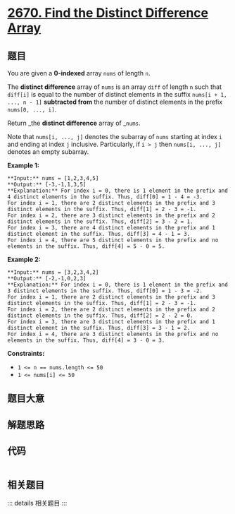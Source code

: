 # [2670. Find the Distinct Difference Array](https://leetcode.com/problems/find-the-distinct-difference-array)

## 题目

You are given a **0-indexed** array `nums` of length `n`.

The **distinct difference** array of `nums` is an array `diff` of length `n`
such that `diff[i]` is equal to the number of distinct elements in the suffix
`nums[i + 1, ..., n - 1]` **subtracted from** the number of distinct elements
in the prefix `nums[0, ..., i]`.

Return _the **distinct difference** array of _`nums`.

Note that `nums[i, ..., j]` denotes the subarray of `nums` starting at index
`i` and ending at index `j` inclusive. Particularly, if `i > j` then `nums[i,
..., j]` denotes an empty subarray.



**Example 1:**

    
    
    **Input:** nums = [1,2,3,4,5]
    **Output:** [-3,-1,1,3,5]
    **Explanation:** For index i = 0, there is 1 element in the prefix and 4 distinct elements in the suffix. Thus, diff[0] = 1 - 4 = -3.
    For index i = 1, there are 2 distinct elements in the prefix and 3 distinct elements in the suffix. Thus, diff[1] = 2 - 3 = -1.
    For index i = 2, there are 3 distinct elements in the prefix and 2 distinct elements in the suffix. Thus, diff[2] = 3 - 2 = 1.
    For index i = 3, there are 4 distinct elements in the prefix and 1 distinct element in the suffix. Thus, diff[3] = 4 - 1 = 3.
    For index i = 4, there are 5 distinct elements in the prefix and no elements in the suffix. Thus, diff[4] = 5 - 0 = 5.
    

**Example 2:**

    
    
    **Input:** nums = [3,2,3,4,2]
    **Output:** [-2,-1,0,2,3]
    **Explanation:** For index i = 0, there is 1 element in the prefix and 3 distinct elements in the suffix. Thus, diff[0] = 1 - 3 = -2.
    For index i = 1, there are 2 distinct elements in the prefix and 3 distinct elements in the suffix. Thus, diff[1] = 2 - 3 = -1.
    For index i = 2, there are 2 distinct elements in the prefix and 2 distinct elements in the suffix. Thus, diff[2] = 2 - 2 = 0.
    For index i = 3, there are 3 distinct elements in the prefix and 1 distinct element in the suffix. Thus, diff[3] = 3 - 1 = 2.
    For index i = 4, there are 3 distinct elements in the prefix and no elements in the suffix. Thus, diff[4] = 3 - 0 = 3.
    



**Constraints:**

  * `1 <= n == nums.length <= 50`
  * `1 <= nums[i] <= 50`


## 题目大意

## 解题思路

## 代码

```javascript

```

## 相关题目

::: details 相关题目
:::
